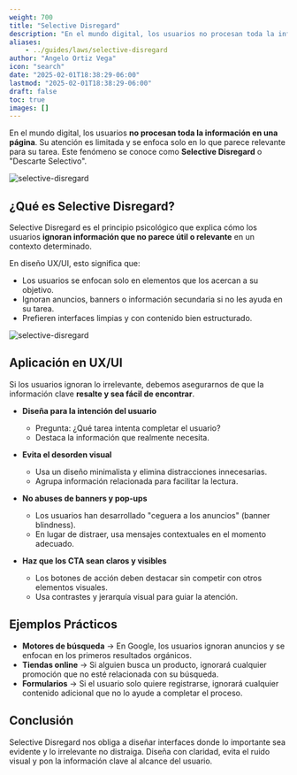 ```yaml
---
weight: 700
title: "Selective Disregard"
description: "En el mundo digital, los usuarios no procesan toda la información en una página. Su atención es limitada y se enfoca solo en lo que parece relevante para su tarea. Este fenómeno se conoce como Selective Disregard o Descarte Selectivo."
aliases:
    - ../guides/laws/selective-disregard
author: "Angelo Ortiz Vega"
icon: "search"
date: "2025-02-01T18:38:29-06:00"
lastmod: "2025-02-01T18:38:29-06:00"
draft: false
toc: true
images: []
---
```



En el mundo digital, los usuarios **no procesan toda la información en una página**. Su atención es limitada y se enfoca solo en lo que parece relevante para su tarea. Este fenómeno se conoce como **Selective Disregard** o "Descarte Selectivo".  


![selective-disregard](https://cdn-gldgp.nitrocdn.com/vUIvsOqHeLQajhfRZniFXoELdEeKGerS/assets/images/optimized/rev-7bd246b/wp-content/uploads/2018/03/selectivedisregard.jpeg)


## ¿Qué es Selective Disregard?  

Selective Disregard es el principio psicológico que explica cómo los usuarios **ignoran información que no parece útil o relevante** en un contexto determinado.  

En diseño UX/UI, esto significa que:  

- Los usuarios se enfocan solo en elementos que los acercan a su objetivo.  
- Ignoran anuncios, banners o información secundaria si no les ayuda en su tarea.  
- Prefieren interfaces limpias y con contenido bien estructurado.  

![selective-disregard](https://res.cloudinary.com/dek4evg4t/image/upload/v1738699964/ux-arc/selective-disregard.png)



## Aplicación en UX/UI  

Si los usuarios ignoran lo irrelevante, debemos asegurarnos de que la información clave **resalte y sea fácil de encontrar**.  

- **Diseña para la intención del usuario**  
   - Pregunta: ¿Qué tarea intenta completar el usuario?  
   - Destaca la información que realmente necesita.  

- **Evita el desorden visual**  
   - Usa un diseño minimalista y elimina distracciones innecesarias.  
   - Agrupa información relacionada para facilitar la lectura.  

- **No abuses de banners y pop-ups**  
   - Los usuarios han desarrollado "ceguera a los anuncios" (banner blindness).  
   - En lugar de distraer, usa mensajes contextuales en el momento adecuado.  

- **Haz que los CTA sean claros y visibles**  
   - Los botones de acción deben destacar sin competir con otros elementos visuales.  
   - Usa contrastes y jerarquía visual para guiar la atención.  


## Ejemplos Prácticos  

- **Motores de búsqueda** → En Google, los usuarios ignoran anuncios y se enfocan en los primeros resultados orgánicos.  
- **Tiendas online** → Si alguien busca un producto, ignorará cualquier promoción que no esté relacionada con su búsqueda.  
- **Formularios** → Si el usuario solo quiere registrarse, ignorará cualquier contenido adicional que no lo ayude a completar el proceso.  


## Conclusión  

Selective Disregard nos obliga a diseñar interfaces donde lo importante sea evidente y lo irrelevante no distraiga. Diseña con claridad, evita el ruido visual y pon la información clave al alcance del usuario.
